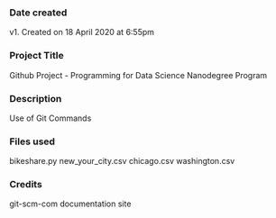 ### Date created
v1. Created on 18 April 2020 at 6:55pm

### Project Title
Github Project - Programming for Data Science Nanodegree Program

### Description
Use of Git Commands

### Files used
bikeshare.py
new_your_city.csv
chicago.csv
washington.csv

### Credits
git-scm-com documentation site
